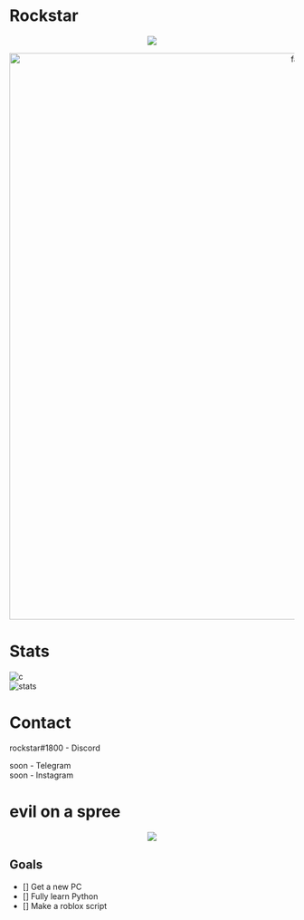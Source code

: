 # Rockstar

<p align="center">
  <a href="https://github.com/federa-l">
    <img src="https://discord.c99.nl/widget/theme-5/859565244602515457.png"/>
     </a>
</p>


</p>
<p align="center">  
  <img src="https://cdn.discordapp.com/attachments/631162287968747550/762808835546808360/line.gif" alt="fax" width="1000" height="">
</p>

# Stats
![c](https://github-readme-stats.vercel.app/api/top-langs/?username=federa-l&layout=compact&theme=dark) 
</br>
![stats](https://github-readme-stats.vercel.app/api?username=federa-l&show_icons=true&theme=dark)

# Contact
rockstar#1800 - Discord </br>

soon - Telegram </br>
soon - Instagram </br>

# evil on a spree
<p align="center">
  <a href="https://github.com/federa-l">
    <a href="https://solo.to/rockstarr">
    <img src="https://cdn.discordapp.com/attachments/841445020837478400/903428387517890561/3d59f58e1c1b923f6b9d3f3c155d6bf9.gif"/>
     </a>
</p>
  
## Goals

- [] Get a new PC
- [] Fully learn Python
- [] Make a roblox script
